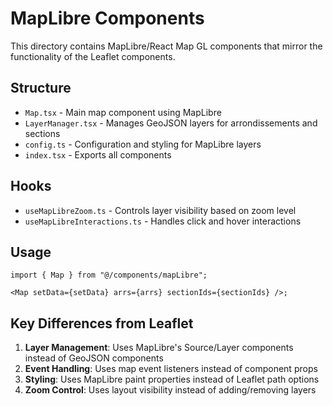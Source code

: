 # MapLibre Components

This directory contains MapLibre/React Map GL components that mirror the functionality of the Leaflet components.

## Structure

- `Map.tsx` - Main map component using MapLibre
- `LayerManager.tsx` - Manages GeoJSON layers for arrondissements and sections
- `config.ts` - Configuration and styling for MapLibre layers
- `index.tsx` - Exports all components

## Hooks

- `useMapLibreZoom.ts` - Controls layer visibility based on zoom level
- `useMapLibreInteractions.ts` - Handles click and hover interactions

## Usage

```tsx
import { Map } from "@/components/mapLibre";

<Map setData={setData} arrs={arrs} sectionIds={sectionIds} />;
```

## Key Differences from Leaflet

1. **Layer Management**: Uses MapLibre's Source/Layer components instead of GeoJSON components
2. **Event Handling**: Uses map event listeners instead of component props
3. **Styling**: Uses MapLibre paint properties instead of Leaflet path options
4. **Zoom Control**: Uses layout visibility instead of adding/removing layers
